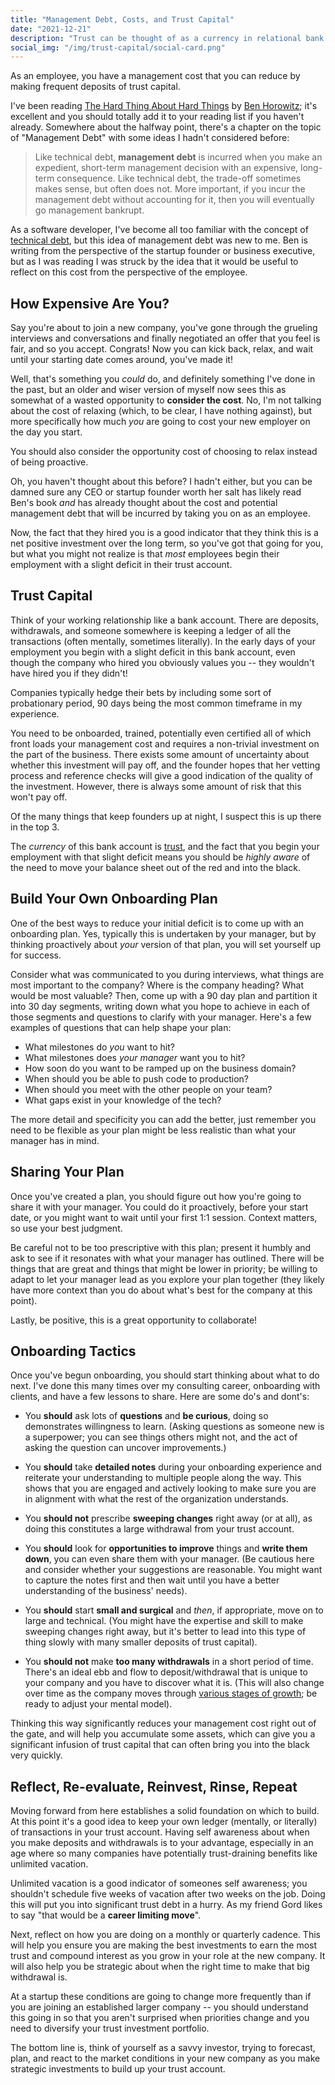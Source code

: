 ```yaml
---
title: "Management Debt, Costs, and Trust Capital"
date: "2021-12-21"
description: "Trust can be thought of as a currency in relational bank accounts."
social_img: "/img/trust-capital/social-card.png"
---
```


<aside class="tldr">
As an employee, you have a management cost that you can reduce by making frequent deposits of trust capital.
</aside>

I've been reading [The Hard Thing About Hard Things](https://www.amazon.ca/Hard-Thing-About-Things-Building/dp/0062273205) by [Ben Horowitz](https://twitter.com/bhorowitz); it's excellent and you should totally add it to your reading list if you haven't already. Somewhere about the halfway point, there's a chapter on the topic of "Management Debt" with some ideas I hadn't considered before:

> Like technical debt, **management debt** is incurred when you make an expedient, short-term management decision with an expensive, long-term consequence. Like technical debt, the trade-off sometimes makes sense, but often does not. More important, if you incur the management debt without accounting for it, then you will eventually go management bankrupt.

As a software developer, I've become all too familiar with the concept of [technical debt](https://en.wikipedia.org/wiki/Technical_debt), but this idea of management debt was new to me. Ben is writing from the perspective of the startup founder or business executive, but as I was reading I was struck by the idea that it would be useful to reflect on this cost from the perspective of the employee.

## How Expensive Are You?

Say you're about to join a new company, you've gone through the grueling interviews and conversations and finally negotiated an offer that you feel is fair, and so you accept. Congrats! Now you can kick back, relax, and wait until your starting date comes around, you've made it!

Well, that's something you _could_ do, and definitely something I've done in the past, but an older and wiser version of myself now sees this as somewhat of a wasted opportunity to **consider the cost**. No, I'm not talking about the cost of relaxing (which, to be clear, I have nothing against), but more specifically how much _you_ are going to cost your new employer on the day you start.

<aside class="left">
You should also consider the opportunity cost of choosing to relax instead of being proactive.
</aside>

Oh, you haven't thought about this before? I hadn't either, but you can be damned sure any CEO or startup founder worth her salt has likely read Ben's book _and_ has already thought about the cost and potential management debt that will be incurred by taking you on as an employee.

Now, the fact that they hired you is a good indicator that they think this is a net positive investment over the long term, so you've got that going for you, but what you might not realize is that _most_ employees begin their employment with a slight deficit in their trust account.

## Trust Capital

Think of your working relationship like a bank account. There are deposits, withdrawals, and someone somewhere is keeping a ledger of all the transactions (often mentally, sometimes literally). In the early days of your employment you begin with a slight deficit in this bank account, even though the company who hired you obviously values you -- they wouldn't have hired you if they didn't!

<aside class="right">Companies typically hedge their bets by including some sort of probationary period, 90 days being the most common timeframe in my experience.</aside>

You need to be onboarded, trained, potentially even certified all of which front loads your management cost and requires a non-trivial investment on the part of the business. There exists some amount of uncertainty about whether this investment will pay off, and the founder hopes that her vetting process and reference checks will give a good indication of the quality of the investment. However, there is always some amount of risk that this won't pay off.

Of the many things that keep founders up at night, I suspect this is up there in the top 3.

The _currency_ of this bank account is [trust](https://en.wikipedia.org/wiki/Trust_capital), and the fact that you begin your employment with that slight deficit means you should be _highly aware_ of the need to move your balance sheet out of the red and into the black.

## Build Your Own Onboarding Plan

One of the best ways to reduce your initial deficit is to come up with an onboarding plan. Yes, typically this is undertaken by your manager, but by thinking proactively about _your_ version of that plan, you will set yourself up for success.

Consider what was communicated to you during interviews, what things are most important to the company? Where is the company heading? What would be most valuable? Then, come up with a 90 day plan and partition it into 30 day segments, writing down what you hope to achieve in each of those segments and questions to clarify with your manager. Here's a few examples of questions that can help shape your plan:

- What milestones do _you_ want to hit?
- What milestones does _your manager_ want you to hit?
- How soon do you want to be ramped up on the business domain?
- When should you be able to push code to production?
- When should you meet with the other people on your team?
- What gaps exist in your knowledge of the tech?

The more detail and specificity you can add the better, just remember you need to be flexible as your plan might be less realistic than what your manager has in mind.

## Sharing Your Plan

Once you've created a plan, you should figure out how you're going to share it with your manager. You could do it proactively, before your start date, or you might want to wait until your first 1:1 session. Context matters, so use your best judgment.

Be careful not to be too prescriptive with this plan; present it humbly and ask to see if it resonates with what your manager has outlined. There will be things that are great and things that might be lower in priority; be willing to adapt to let your manager lead as you explore your plan together (they likely have more context than you do about what's best for the company at this point).

Lastly, be positive, this is a great opportunity to collaborate!

## Onboarding Tactics

Once you've begun onboarding, you should start thinking about what to do next. I've done this many times over my consulting career, onboarding with clients, and have a few lessons to share. Here are some do's and dont's:

- You **should** ask lots of **questions** and **be curious**, doing so demonstrates willingness to learn. (Asking questions as someone new is a superpower; you can see things others might not, and the act of asking the question can uncover improvements.)

- You **should** take **detailed notes** during your onboarding experience and reiterate your understanding to multiple people along the way. This shows that you are engaged and actively looking to make sure you are in alignment with what the rest of the organization understands.

- You **should not** prescribe **sweeping changes** right away (or at all), as doing this constitutes a large withdrawal from your trust account.

- You **should** look for **opportunities to improve** things and **write them down**, you can even share them with your manager. (Be cautious here and consider whether your suggestions are reasonable. You might want to capture the notes first and then wait until you have a better understanding of the business' needs).

- You **should** start **small and surgical** and _then_, if appropriate, move on to large and technical. (You might have the expertise and skill to make sweeping changes right away, but it's better to lead into this type of thing slowly with many smaller deposits of trust capital).

- You **should not** make **too many withdrawals** in a short period of time. There's an ideal ebb and flow to deposit/withdrawal that is unique to your company and you have to discover what it is. (This will also change over time as the company moves through [various stages of growth](https://spin.atomicobject.com/2018/10/28/predictable-success/); be ready to adjust your mental model).

Thinking this way significantly reduces your management cost right out of the gate, and will help you accumulate some assets, which can give you a significant infusion of trust capital that can often bring you into the black very quickly.

## Reflect, Re-evaluate, Reinvest, Rinse, Repeat

Moving forward from here establishes a solid foundation on which to build. At this point it's a good idea to keep your own ledger (mentally, or literally) of transactions in your trust account. Having self awareness about when you make deposits and withdrawals is to your advantage, especially in an age where so many companies have potentially trust-draining benefits like unlimited vacation.

<aside>
Unlimited vacation is a good indicator of someones self awareness; you shouldn't schedule five weeks of vacation after two weeks on the job. Doing this will put you into significant trust debt in a hurry. As my friend Gord likes to say "that would be a <strong>career limiting move</strong>".
</aside>

Next, reflect on how you are doing on a monthly or quarterly cadence. This will help you ensure you are making the best investments to earn the most trust and compound interest as you grow in your role at the new company. It will also help you be strategic about when the right time to make that big withdrawal is.

At a startup these conditions are going to change more frequently than if you are joining an established larger company -- you should understand this going in so that you aren't surprised when priorities change and you need to diversify your trust investment portfolio.

The bottom line is, think of yourself as a savvy investor, trying to forecast, plan, and react to the market conditions in your new company as you make strategic investments to build up your trust account.
